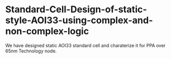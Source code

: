 # Standard-Cell-Design-of-static-style-AOI33-using-complex-and-non-complex-logic
We have designed static AOI33 standard cell and charaterize it for PPA over 65nm Technology node.
